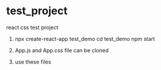 # test_project
 react css test project

1. npx create-react-app test_demo
   cd test_demo
   npm start

2. App.js and App.css file can be cloned
3. use these files 

